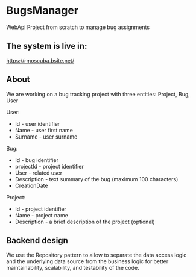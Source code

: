 # BugsManager
WebApi Project from scratch to manage bug assignments

## The system is live in: 
https://rmoscuba.bsite.net/

## About
We are working on a bug tracking project with three entities: Project, Bug, User

User:
*	Id - user identifier
*	Name - user first name
*	Surname - user surname

Bug:
*	Id - bug identifier
*	projectId - project identifier
* User - related user
*	Description - text summary of the bug (maximum 100 characters)
*	CreationDate

Project:
*	Id - project identifier
*	Name - project name
*	Description - a brief description of the project (optional)

## Backend design

We use the Repository pattern to allow to separate the data access logic and the underlying data source 
from the business logic for better maintainability, scalability, and testability of the code.
